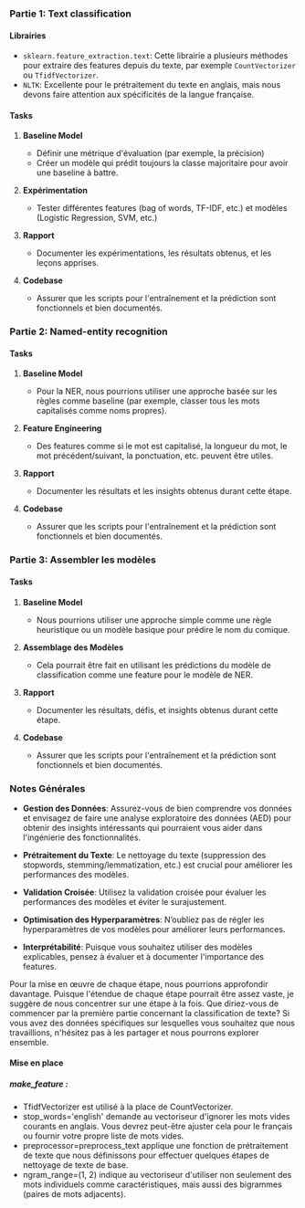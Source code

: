 ### Partie 1: Text classification

#### Librairies
- `sklearn.feature_extraction.text`: Cette librairie a plusieurs méthodes pour extraire des features depuis du texte, par exemple `CountVectorizer` ou `TfidfVectorizer`.
- `NLTK`: Excellente pour le prétraitement du texte en anglais, mais nous devons faire attention aux spécificités de la langue française.

#### Tasks
1. **Baseline Model**
   - Définir une métrique d'évaluation (par exemple, la précision)
   - Créer un modèle qui prédit toujours la classe majoritaire pour avoir une baseline à battre.

2. **Expérimentation**
   - Tester différentes features (bag of words, TF-IDF, etc.) et modèles (Logistic Regression, SVM, etc.)
   
3. **Rapport**
   - Documenter les expérimentations, les résultats obtenus, et les leçons apprises.
   
4. **Codebase**
   - Assurer que les scripts pour l'entraînement et la prédiction sont fonctionnels et bien documentés.
   
### Partie 2: Named-entity recognition

#### Tasks
1. **Baseline Model**
   - Pour la NER, nous pourrions utiliser une approche basée sur les règles comme baseline (par exemple, classer tous les mots capitalisés comme noms propres).

2. **Feature Engineering**
   - Des features comme si le mot est capitalisé, la longueur du mot, le mot précédent/suivant, la ponctuation, etc. peuvent être utiles.
   
3. **Rapport**
   - Documenter les résultats et les insights obtenus durant cette étape.

4. **Codebase**
   - Assurer que les scripts pour l'entraînement et la prédiction sont fonctionnels et bien documentés.
   
### Partie 3: Assembler les modèles

#### Tasks
1. **Baseline Model**
   - Nous pourrions utiliser une approche simple comme une règle heuristique ou un modèle basique pour prédire le nom du comique.

2. **Assemblage des Modèles**
   - Cela pourrait être fait en utilisant les prédictions du modèle de classification comme une feature pour le modèle de NER.
   
3. **Rapport**
   - Documenter les résultats, défis, et insights obtenus durant cette étape.

4. **Codebase**
   - Assurer que les scripts pour l'entraînement et la prédiction sont fonctionnels et bien documentés.

### Notes Générales

- **Gestion des Données**: Assurez-vous de bien comprendre vos données et envisagez de faire une analyse exploratoire des données (AED) pour obtenir des insights intéressants qui pourraient vous aider dans l'ingénierie des fonctionnalités.
  
- **Prétraitement du Texte**: Le nettoyage du texte (suppression des stopwords, stemming/lemmatization, etc.) est crucial pour améliorer les performances des modèles.

- **Validation Croisée**: Utilisez la validation croisée pour évaluer les performances des modèles et éviter le surajustement.

- **Optimisation des Hyperparamètres**: N’oubliez pas de régler les hyperparamètres de vos modèles pour améliorer leurs performances.

- **Interprétabilité**: Puisque vous souhaitez utiliser des modèles explicables, pensez à évaluer et à documenter l'importance des features.

Pour la mise en œuvre de chaque étape, nous pourrions approfondir davantage. Puisque l'étendue de chaque étape pourrait être assez vaste, je suggère de nous concentrer sur une étape à la fois. Que diriez-vous de commencer par la première partie concernant la classification de texte? Si vous avez des données spécifiques sur lesquelles vous souhaitez que nous travaillions, n'hésitez pas à les partager et nous pourrons explorer ensemble.


#### Mise en place
##### make_feature :

- TfidfVectorizer est utilisé à la place de CountVectorizer.
- stop_words='english' demande au vectoriseur d'ignorer les mots vides courants en anglais. Vous devrez peut-être ajuster cela pour le français ou fournir votre propre liste de mots vides.
- preprocessor=preprocess_text applique une fonction de prétraitement de texte que nous définissons pour effectuer quelques étapes de nettoyage de texte de base.
- ngram_range=(1, 2) indique au vectoriseur d'utiliser non seulement des mots individuels comme caractéristiques, mais aussi des bigrammes (paires de mots adjacents).